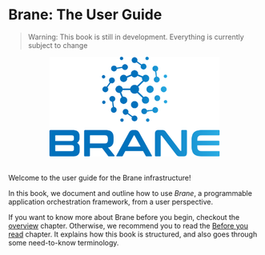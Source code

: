 # Brane: The User Guide

> Warning: This book is still in development. Everything is currently subject to change

<div align="center"><img src="./assets/img/brane_logo.png" alt="Brane logo" style="height: 200px;"/></div>
<br>

Welcome to the user guide for the Brane infrastructure!

In this book, we document and outline how to use _Brane_, a programmable application orchestration framework, from a user perspective.

If you want to know more about Brane before you begin, checkout the [overview](./overview.md) chapter. Otherwise, we recommend you to read the [Before you read](./before-reading.md) chapter. It explains how this book is structured, and also goes through some need-to-know terminology.
